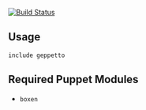 [![Build Status](https://travis-ci.org/boxen/puppet-geppetto.png?branch=master)](https://travis-ci.org/boxen/puppet-geppetto)

## Usage

```puppet
include geppetto
```

## Required Puppet Modules

* `boxen`

